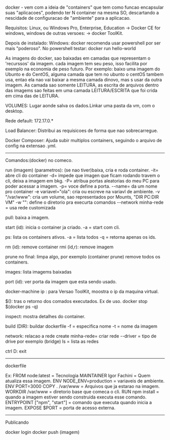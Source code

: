 docker - vem com a ideia de "containers" que tem como funcao encapsular suas "aplicacoes", podendo ter N container na mesma SO, descartando a nescidade de configuracao de "ambiente" para a aplicacao.

Requisitos: Linux, ou Windows Pro, Enterprise, Education -> Docker CE for windows,
windows de outras versoes: -> docker ToolKit.

Depois de instalado: Windows: docker recomenda usar powershell por ser mais "poderoso".
No powershell testar: docker run hello-world

As imagens do docker, sao baixadas em camadas que representam o 'recurssos' da imagem.
cada imagem tem seu peso, isso facilita por exemplo na economia de peso futuro.
Por exemplo: baixo uma imagem do Ubunto e do CentOS, alguma camada que tem no ubunto o centOS tambem usa, entao ela nao vai baixar a mesma camada dinovo, mas s usar da outra imagem. As camada sao somente LEITURA, as escrita de arquivos dentro das imagems sao feitas em uma camada LEITURA/ESCRITA que foi crida em cima das de LEITURA. 

VOLUMES: Lugar aonde salva os dados.Linkar uma pasta da vm, com o desktop.

Rede default: 172.17.0.*

Load Balancer: Distribui as requisicoes de forma que nao sobrecarregue.

Docker Composer: Ajuda subir multiplos containers, seguindo o arquivo de config na extensao .yml.

--------------------------------------------------------------------------------------

Comandos:(docker) no comeco.

run (imagem) (parametros): (se nao tiver)baixa, cria e roda container.
-it= abre cli do container
-d= impede que imagen que ficam rodando travem o cli, deixa a imagem em bkg.
-P= atribua portas aleatorias do meu PC para poder acessar a imagem.
-p= voce define a porta.
--name= da um nome pro container
-e variavel="ola": cria ou escreve na variavl de ambiente.
-v "/var/www": cria um volume, sao representados por Mounts, "DIR PC:DIR VM"
-w "": define o diretorio pra execurta comandos
--network minha-rede = usa rede customizada



pull: baixa a imagem.

start (id): inicia o container ja criado.
-a = start com cli.

ps: lista os containers ativos.
-a = lista todos
-q = retorna apenas os ids.

rm (id): remove container
rmi (id,r): remove imagem

prune no final: limpa algo, por exemplo (container prune) remove  todos os containers.

images: lista imagems baixadas

port (id): ver porta da imagem que esta sendo usado.

docker-machine ip : para Versao ToolKit, moostra o ip da maquina virtual.

$(): tras o retorno dos comados executados. Ex de uso. docker stop $(docker ps -q)

inspect: mostra detalhes do container.

build (DIR): buildar dockerfile
-f = especifica nome
-t = nome da imagem

network: relacao a rede
create minha-rede= criar rede
--driver = tipo de drive por exemplo (bridge)
ls = lista as redes



ctrl D: exit

---------------
dockerfile

Ex:
FROM node:latest                = Tecnologia
MAINTAINER Igor Fachini         = Quem atualiza essa imagem.
ENV NODE_ENV=production         = variaveis de ambiente.
ENV PORT=3000
COPY . /var/www                 = Arquivos que ja estarao na imagem.
WORKDIR /var/www                = diretorio base que comeca o cli.
RUN npm install                 = quando a imagem estiver sendo construida executa esse comando.
ENTRYPOINT ["npm", "start"]     = comando que executa quando inicia a imagem.
EXPOSE $PORT                    = porta de acesso externa.

---------------------------
Publicando

docker login
docker push (imagem)